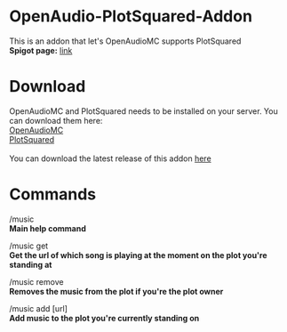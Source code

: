 # OpenAudio-PlotSquared-Addon
This is an addon that let's OpenAudioMC supports PlotSquared <br />
__Spigot page:__ [link](https://www.spigotmc.org/resources/openaudiomc-addon-plotsquared.45383/)

# Download

OpenAudioMC and PlotSquared needs to be installed on your server. You can download them here: <br />
[OpenAudioMC](https://www.spigotmc.org/resources/openaudiomc-open-source-audio-client.30691/) <br />
[PlotSquared](https://www.spigotmc.org/resources/plotsquared.1177/) <br />
<br />
You can download the latest release of this addon [here](https://github.com/ApocalypsjeNL/OpenAudio-PlotSquared-Addon/releases/latest)

# Commands

/music <br />
__Main help command__

/music get <br />
__Get the url of which song is playing at the moment on the plot you're standing at__

/music remove <br />
__Removes the music from the plot if you're the plot owner__

/music add [url] <br />
__Add music to the plot you're currently standing on__
